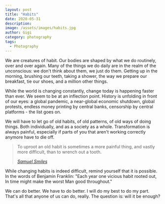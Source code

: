 ```yaml
---
layout: post
title: "Habits"
date: 2020-05-31
description:
image: /assets/images/habits.jpg
author: Gigi
category: photography
tags:
  - Photography
---
```


We are creatures of habit. Our bodies are shaped by what we do routinely, over
and over again. Many of the things we do daily are in the realm of the
unconscious: we don't think about them, we just do them. Getting up in the
morning, brushing our teeth, taking a shower, the way we prepare our breakfast,
tie our shoes, and a million other things.

While the world is changing constantly, change today is happening faster than
ever. We seem to be at an inflection point. History is unfolding in front of our
eyes: a global pandemic, a near-global economic shutdown, global protests,
endless money printing by central banks, censorship by central platforms - the
list goes on.

We will have to let go of old habits, of old patterns, of old ways of doing
things. Both individually, and as a society as a whole. Transformation is always
painful, especially if parts of you that aren't working correctly anymore have
to die off.

> To uproot an old habit is sometimes a more painful thing, and vastly more
> difficult, than to wrench out a tooth.
>
> <cite>[Samuel Smiles]</cite>

While changing habits is indeed difficult, remind yourself that it is possible.
In the words of Benjamin Franklin: "Each year one vicious habit rooted out, In
time might make the worst Man good throughout."

We can do better. We have to do better. I will do my best to do my part. That's
all that anyone of us can do, really. The question is: will it be enough?


[Samuel Smiles]: https://en.wikiquote.org/wiki/Samuel_Smiles
